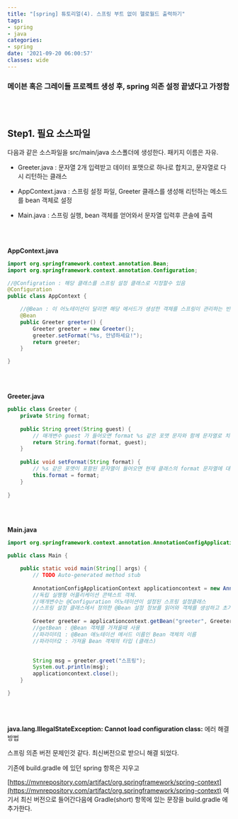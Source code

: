 ```yaml
---
title: "[spring] 튜토리얼(4). 스프링 부트 없이 헬로월드 출력하기"
tags:
- spring
- java
categories:
- spring
date: '2021-09-20 06:00:57'
classes: wide
---
```


### 메이븐 혹은 그레이들 프로젝트 생성 후, spring 의존 설정 끝냈다고 가정함

<br>
<br>

## Step1. 필요 소스파일

다음과 같은 소스파일을 src/main/java 소스폴더에 생성한다. 패키지 이름은 자유.

- Greeter.java : 문자열 2개 입력받고 데이터 포맷으로 하나로 합치고, 문자열로 다시 리턴하는 클래스

- AppContext.java : 스프링 설정 파일, Greeter 클래스를 생성해 리턴하는 메소드를 bean 객체로 설정

- Main.java : 스프링 실행, bean 객체를 얻어와서 문자열 입력후 콘솔에 출력

<br/>
<br/>

**AppContext.java**

```java
import org.springframework.context.annotation.Bean;
import org.springframework.context.annotation.Configuration;

//@Configration : 해당 클래스를 스프링 설정 클래스로 지정할수 있음
@Configuration
public class AppContext {

	//@Bean : 이 어노테이션이 달리면 해당 메서드가 생성한 객체를 스프링이 관리하는 빈 객체로 등록함
	@Bean
	public Greeter greeter() {
		Greeter greeter = new Greeter();
		greeter.setFormat("%s, 안녕하세요!");
		return greeter;
	}

}
```

<br/>
<br/>

**Greeter.java**

```java
public class Greeter {
	private String format;
	
	public String greet(String guest) {
		// 매개변수 guest 가 들어오면 format %s 같은 포맷 문자와 함께 문자열로 치환되서 출력
		return String.format(format, guest);
	}
	
	public void setFormat(String format) {
		// %s 같은 포맷이 포함된 문자열이 들어오면 현재 클래스의 format 문자열에 대입
		this.format = format;
	}
	
}
```


<br/>
<br/>

**Main.java**

```java
import org.springframework.context.annotation.AnnotationConfigApplicationContext;

public class Main {

	public static void main(String[] args) {
		// TODO Auto-generated method stub
		
		AnnotationConfigApplicationContext applicationcontext = new AnnotationConfigApplicationContext(AppContext.class);
		//독립 실행형 어플리케이션 콘텍스트 객체.
		//매개변수는 @Configuration 어노테이션이 설정된 스프링 설정클래스
		//스프링 설정 클래스에서 정의한 @Bean 설정 정보를 읽어와 객체를 생성하고 초기화한다. 
		
		Greeter greeter = applicationcontext.getBean("greeter", Greeter.class);
		//getBean : @Bean 객체를 가져올때 사용
		//파라미터1 : @Bean 애노테이션 메서드 이름인 Bean 객체의 이름
		//파라미터2 : 가져올 Bean 객체의 타입 (클래스)
		

		String msg = greeter.greet("스프링");
		System.out.println(msg);
		applicationcontext.close();
	}

}
```

<br/>
<br/>

**java.lang.IllegalStateException: Cannot load configuration class:** 에러 해결방법


스프링 의존 버전 문제인것 같다. 최신버전으로 받으니 해결 되었다.  

기존에 build.gradle 에 있던 spring 항목은 지우고

[https://mvnrepository.com/artifact/org.springframework/spring-context](https://mvnrepository.com/artifact/org.springframework/spring-context) 여기서 최신 버전으로 들어간다음에 Gradle(short) 항목에 있는 문장을 build.gradle 에 추가한다.
